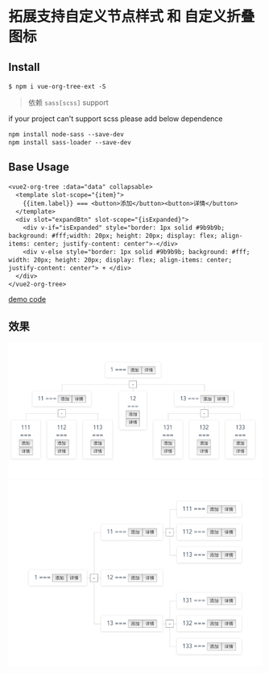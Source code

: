 # 拓展支持自定义节点样式 和 自定义折叠图标

## Install

```
$ npm i vue-org-tree-ext -S
```

> 依赖 `sass[scss]` support

if your project can't support scss please add below dependence
```
npm install node-sass --save-dev
npm install sass-loader --save-dev
```

## Base Usage

```
<vue2-org-tree :data="data" collapsable>
  <template slot-scope="{item}">
    {{item.label}} === <button>添加</button><button>详情</button>
  </template>
  <div slot="expandBtn" slot-scope="{isExpanded}">
    <div v-if="isExpanded" style="border: 1px solid #9b9b9b; background: #fff;width: 20px; height: 20px; display: flex; align-items: center; justify-content: center">-</div>
    <div v-else style="border: 1px solid #9b9b9b; background: #fff; width: 20px; height: 20px; display: flex; align-items: center; justify-content: center"> + </div>
  </div>
</vue2-org-tree>
```

[demo code](./src/components/HelloWorld.vue)

## 效果

![default](./src/assets/1557901388894_图片.png)
![horizontal](./src/assets/1557901425456_图片.png)
